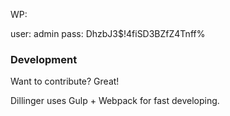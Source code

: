 WP:

user: admin
pass: DhzbJ3$!4fiSD3BZfZ4Tnff%

### Development

Want to contribute? Great!

Dillinger uses Gulp + Webpack for fast developing.
